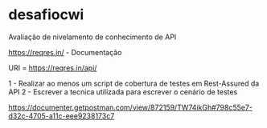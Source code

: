 # desafiocwi

Avaliação de nivelamento de conhecimento de API

https://reqres.in/ - Documentação

URI = https://reqres.in/api/

1 - Realizar ao menos um script de cobertura de testes em Rest-Assured da API 
2 - Escrever a tecnica utilizada para escrever o cenário de testes

https://documenter.getpostman.com/view/872159/TW74ikGh#798c55e7-d32c-4705-a11c-eee9238173c7

